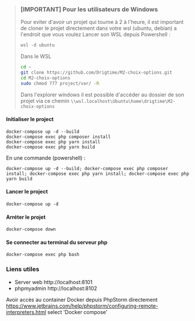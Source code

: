 >### [IMPORTANT] Pour les utilisateurs de Windows
>Pour eviter d'avoir un projet qui tourne à 2 à l'heure, il est important de cloner le projet directement dans votre wsl (ubuntu, debian) a l'endroit que vous voulez
>Lancer son WSL depuis Powershell :
> ```powershell
>wsl -d ubuntu
>```
>Dans le WSL
>```bash
>cd ~
>git clone https://github.com/Drigtime/M2-choix-options.git
>cd M2-choix-options
>sudo chmod 777 project/var/ -R
>```
>Dans l'explorer windows il est possible d'accéder au dossier de son projet via ce chemin `\\wsl.localhost\Ubuntu\home\drigtime\M2-choix-options`


#### Initialiser le project
```
docker-compose up -d --build
docker-compose exec php composer install
docker-compose exec php yarn install
docker-compose exec php yarn build
```
En une commande (powershell) :
```
docker-compose up -d --build; docker-compose exec php composer install; docker-compose exec php yarn install; docker-compose exec php yarn build
```

#### Lancer le project
```
docker-compose up -d
```

#### Arréter le projet
```
docker-compose down
```

#### Se connecter au terminal du serveur php
```
docker-compose exec php bash
```

### Liens utiles
* Server web http://localhost:8101
* phpmyadmin http://localhost:8102

Avoir accès au container Docker depuis PhpStorm directement
https://www.jetbrains.com/help/phpstorm/configuring-remote-interpreters.html select 'Docker compose'

